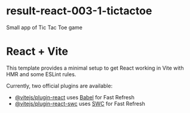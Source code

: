 # result-react-003-1-tictactoe

Small app of Tic Tac Toe game

# React + Vite

This template provides a minimal setup to get React working in Vite with HMR and some
ESLint rules.

Currently, two official plugins are available:

-   [@vitejs/plugin-react](https://github.com/vitejs/vite-plugin-react/blob/main/packages/plugin-react/README.md)
    uses [Babel](https://babeljs.io/) for Fast Refresh
-   [@vitejs/plugin-react-swc](https://github.com/vitejs/vite-plugin-react-swc) uses
    [SWC](https://swc.rs/) for Fast Refresh
